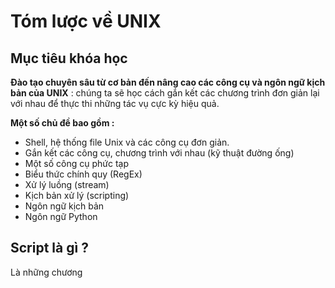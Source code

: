 # Tóm lược về UNIX

## Mục tiêu khóa học

**Đào tạo chuyên sâu từ cơ bản đến nâng cao các công cụ và ngôn ngữ kịch bản của UNIX** : chúng ta sẽ học cách gắn kết các chương trình đơn giản lại với nhau để thực thi những tác vụ cực kỳ hiệu quả.

**Một số chủ đề bao gồm :**
- Shell, hệ thống file Unix và các công cụ đơn giản.
- Gắn kết các công cụ, chương trình với nhau (kỹ thuật đường ống)
- Một số công cụ phức tạp
- Biểu thức chính quy (RegEx)
- Xử lý luồng (stream)
- Kịch bản xử lý (scripting)
- Ngôn ngữ kịch bản
- Ngôn ngữ Python


## Script là gì ?
Là những chương


